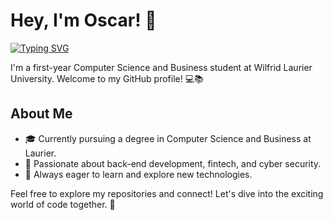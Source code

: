 # Hey, I'm Oscar! 👋
[![Typing SVG](https://readme-typing-svg.demolab.com?font=Fira+Code&pause=1000&color=5315F7&center=true&multiline=true&random=false&width=435&lines=Computer+Science+and+Business+Student;Self-taught+Full-Stack+Dev;Active+explorer)](https://git.io/typing-svg)

I'm a first-year Computer Science and Business student at Wilfrid Laurier University. Welcome to my GitHub profile! 💻📚

## About Me

- 🎓 Currently pursuing a degree in Computer Science and Business at Laurier.
- 🔐 Passionate about back-end development, fintech, and cyber security.
- 🚀 Always eager to learn and explore new technologies.

Feel free to explore my repositories and connect! Let's dive into the exciting world of code together. 🌟
